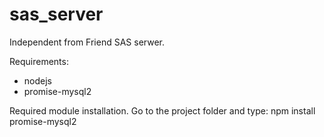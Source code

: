 # sas_server
Independent from Friend SAS serwer.

Requirements:
- nodejs
- promise-mysql2

Required module installation.
Go to the project folder and type:
 npm install promise-mysql2
